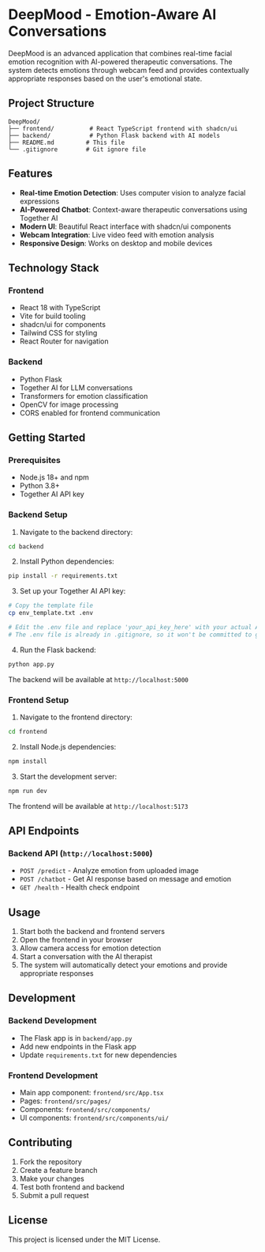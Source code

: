 # DeepMood - Emotion-Aware AI Conversations

DeepMood is an advanced application that combines real-time facial emotion recognition with AI-powered therapeutic conversations. The system detects emotions through webcam feed and provides contextually appropriate responses based on the user's emotional state.

## Project Structure

```
DeepMood/
├── frontend/          # React TypeScript frontend with shadcn/ui
├── backend/           # Python Flask backend with AI models
├── README.md         # This file
└── .gitignore        # Git ignore file
```

## Features

- **Real-time Emotion Detection**: Uses computer vision to analyze facial expressions
- **AI-Powered Chatbot**: Context-aware therapeutic conversations using Together AI
- **Modern UI**: Beautiful React interface with shadcn/ui components
- **Webcam Integration**: Live video feed with emotion analysis
- **Responsive Design**: Works on desktop and mobile devices

## Technology Stack

### Frontend
- React 18 with TypeScript
- Vite for build tooling
- shadcn/ui for components
- Tailwind CSS for styling
- React Router for navigation

### Backend
- Python Flask
- Together AI for LLM conversations
- Transformers for emotion classification
- OpenCV for image processing
- CORS enabled for frontend communication

## Getting Started

### Prerequisites
- Node.js 18+ and npm
- Python 3.8+
- Together AI API key

### Backend Setup

1. Navigate to the backend directory:
```bash
cd backend
```

2. Install Python dependencies:
```bash
pip install -r requirements.txt
```

3. Set up your Together AI API key:
```bash
# Copy the template file
cp env_template.txt .env

# Edit the .env file and replace 'your_api_key_here' with your actual API key
# The .env file is already in .gitignore, so it won't be committed to git
```

4. Run the Flask backend:
```bash
python app.py
```

The backend will be available at `http://localhost:5000`

### Frontend Setup

1. Navigate to the frontend directory:
```bash
cd frontend
```

2. Install Node.js dependencies:
```bash
npm install
```

3. Start the development server:
```bash
npm run dev
```

The frontend will be available at `http://localhost:5173`

## API Endpoints

### Backend API (`http://localhost:5000`)

- `POST /predict` - Analyze emotion from uploaded image
- `POST /chatbot` - Get AI response based on message and emotion
- `GET /health` - Health check endpoint

## Usage

1. Start both the backend and frontend servers
2. Open the frontend in your browser
3. Allow camera access for emotion detection
4. Start a conversation with the AI therapist
5. The system will automatically detect your emotions and provide appropriate responses

## Development

### Backend Development
- The Flask app is in `backend/app.py`
- Add new endpoints in the Flask app
- Update `requirements.txt` for new dependencies

### Frontend Development
- Main app component: `frontend/src/App.tsx`
- Pages: `frontend/src/pages/`
- Components: `frontend/src/components/`
- UI components: `frontend/src/components/ui/`

## Contributing

1. Fork the repository
2. Create a feature branch
3. Make your changes
4. Test both frontend and backend
5. Submit a pull request

## License

This project is licensed under the MIT License.
